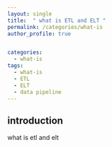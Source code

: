 ```yaml
---
layout: single
title:  " what is ETL and ELT "
permalink: /categories/what-is
author_profile: true


categories:
  - what-is
tags:
  - what-is
  - ETL
  - ELT
  - data pipeline
---
```

## introduction 
what is etl and elt 
 

